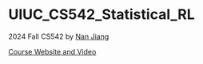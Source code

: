 # UIUC_CS542_Statistical_RL
2024 Fall CS542 by [Nan Jiang](https://nanjiang.cs.illinois.edu/)

[Course Website and Video](https://nanjiang.cs.illinois.edu/cs542/)
